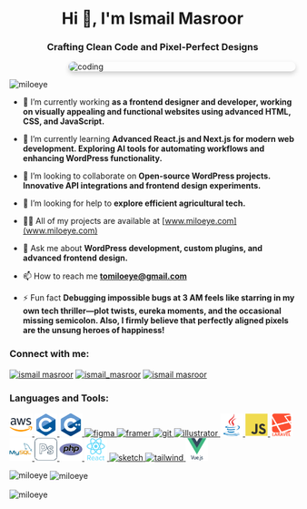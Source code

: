 <h1 align="center">Hi 👋, I'm Ismail Masroor</h1>
<h3 align="center">Crafting Clean Code and Pixel-Perfect Designs</h3>  <img align="right" alt="coding" width="400" src="https://user-images.githubusercontent.com/55389276/140866485-8fb1c876-9a8f-4d6a-98dc-08c4981eaf70.gif" style=" border-radius: 15px; /* Curved border */ box-shadow: 0 4px 8px rgba(0, 0, 0, 0.2); /* Slight shadow */ ">

<p align="left"> <img src="https://komarev.com/ghpvc/?username=miloeye&label=Profile%20views&color=0e75b6&style=flat" alt="miloeye" /> </p>

- 🔭 I’m currently working **as a frontend designer and developer, working on visually appealing and functional websites using advanced HTML, CSS, and JavaScript.**

- 🌱 I’m currently learning **Advanced React.js and Next.js for modern web development. Exploring AI tools for automating workflows and enhancing WordPress functionality.**

- 👯 I’m looking to collaborate on **Open-source WordPress projects. Innovative API integrations and frontend design experiments.**

- 🤝 I’m looking for help to **explore efficient agricultural tech.**

- 👨‍💻 All of my projects are available at [www.miloeye.com](www.miloeye.com)

- 💬 Ask me about **WordPress development, custom plugins, and advanced frontend design.**

- 📫 How to reach me **tomiloeye@gmail.com**

- ⚡ Fun fact **Debugging impossible bugs at 3 AM feels like starring in my own tech thriller—plot twists, eureka moments, and the occasional missing semicolon. Also, I firmly believe that perfectly aligned pixels are the unsung heroes of happiness!**

<h3 align="left">Connect with me:</h3>
<p align="left">
<a href="https://fb.com/ismail masroor" target="blank"><img align="center" src="https://raw.githubusercontent.com/rahuldkjain/github-profile-readme-generator/master/src/images/icons/Social/facebook.svg" alt="ismail masroor" height="30" width="40" /></a>
<a href="https://instagram.com/ismail_masroor" target="blank"><img align="center" src="https://raw.githubusercontent.com/rahuldkjain/github-profile-readme-generator/master/src/images/icons/Social/instagram.svg" alt="ismail_masroor" height="30" width="40" /></a>
<a href="https://www.youtube.com/c/ismail masroor" target="blank"><img align="center" src="https://raw.githubusercontent.com/rahuldkjain/github-profile-readme-generator/master/src/images/icons/Social/youtube.svg" alt="ismail masroor" height="30" width="40" /></a>
</p>

<h3 align="left">Languages and Tools:</h3>
<p align="left"> <a href="https://aws.amazon.com" target="_blank" rel="noreferrer"> <img src="https://raw.githubusercontent.com/devicons/devicon/master/icons/amazonwebservices/amazonwebservices-original-wordmark.svg" alt="aws" width="40" height="40"/> </a> <a href="https://www.cprogramming.com/" target="_blank" rel="noreferrer"> <img src="https://raw.githubusercontent.com/devicons/devicon/master/icons/c/c-original.svg" alt="c" width="40" height="40"/> </a> <a href="https://www.w3schools.com/cpp/" target="_blank" rel="noreferrer"> <img src="https://raw.githubusercontent.com/devicons/devicon/master/icons/cplusplus/cplusplus-original.svg" alt="cplusplus" width="40" height="40"/> </a> <a href="https://www.figma.com/" target="_blank" rel="noreferrer"> <img src="https://www.vectorlogo.zone/logos/figma/figma-icon.svg" alt="figma" width="40" height="40"/> </a> <a href="https://www.framer.com/" target="_blank" rel="noreferrer"> <img src="https://www.vectorlogo.zone/logos/framer/framer-icon.svg" alt="framer" width="40" height="40"/> </a> <a href="https://git-scm.com/" target="_blank" rel="noreferrer"> <img src="https://www.vectorlogo.zone/logos/git-scm/git-scm-icon.svg" alt="git" width="40" height="40"/> </a> <a href="https://www.adobe.com/in/products/illustrator.html" target="_blank" rel="noreferrer"> <img src="https://www.vectorlogo.zone/logos/adobe_illustrator/adobe_illustrator-icon.svg" alt="illustrator" width="40" height="40"/> </a> <a href="https://www.java.com" target="_blank" rel="noreferrer"> <img src="https://raw.githubusercontent.com/devicons/devicon/master/icons/java/java-original.svg" alt="java" width="40" height="40"/> </a> <a href="https://developer.mozilla.org/en-US/docs/Web/JavaScript" target="_blank" rel="noreferrer"> <img src="https://raw.githubusercontent.com/devicons/devicon/master/icons/javascript/javascript-original.svg" alt="javascript" width="40" height="40"/> </a> <a href="https://laravel.com/" target="_blank" rel="noreferrer"> <img src="https://raw.githubusercontent.com/devicons/devicon/master/icons/laravel/laravel-plain-wordmark.svg" alt="laravel" width="40" height="40"/> </a> <a href="https://www.mysql.com/" target="_blank" rel="noreferrer"> <img src="https://raw.githubusercontent.com/devicons/devicon/master/icons/mysql/mysql-original-wordmark.svg" alt="mysql" width="40" height="40"/> </a> <a href="https://www.photoshop.com/en" target="_blank" rel="noreferrer"> <img src="https://raw.githubusercontent.com/devicons/devicon/master/icons/photoshop/photoshop-line.svg" alt="photoshop" width="40" height="40"/> </a> <a href="https://www.php.net" target="_blank" rel="noreferrer"> <img src="https://raw.githubusercontent.com/devicons/devicon/master/icons/php/php-original.svg" alt="php" width="40" height="40"/> </a> <a href="https://reactjs.org/" target="_blank" rel="noreferrer"> <img src="https://raw.githubusercontent.com/devicons/devicon/master/icons/react/react-original-wordmark.svg" alt="react" width="40" height="40"/> </a> <a href="https://www.sketch.com/" target="_blank" rel="noreferrer"> <img src="https://www.vectorlogo.zone/logos/sketchapp/sketchapp-icon.svg" alt="sketch" width="40" height="40"/> </a> <a href="https://tailwindcss.com/" target="_blank" rel="noreferrer"> <img src="https://www.vectorlogo.zone/logos/tailwindcss/tailwindcss-icon.svg" alt="tailwind" width="40" height="40"/> </a> <a href="https://vuejs.org/" target="_blank" rel="noreferrer"> <img src="https://raw.githubusercontent.com/devicons/devicon/master/icons/vuejs/vuejs-original-wordmark.svg" alt="vuejs" width="40" height="40"/> </a> </p>

<p><img align="left" src="https://github-readme-stats.vercel.app/api/top-langs?username=miloeye&show_icons=true&locale=en&layout=compact" alt="miloeye" /></p>

<p>&nbsp;<img align="center" src="https://github-readme-stats.vercel.app/api?username=miloeye&show_icons=true&locale=en" alt="miloeye" /></p>

<p><img align="center" src="https://github-readme-streak-stats.herokuapp.com/?user=miloeye&" alt="miloeye" /></p>


